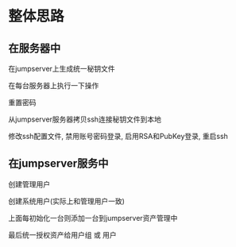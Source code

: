 

# 整体思路

## 在服务器中

在jumpserver上生成统一秘钥文件



在每台服务器上执行一下操作

重置密码

从jumpserver服务器拷贝ssh连接秘钥文件到本地

修改ssh配置文件, 禁用账号密码登录, 启用RSA和PubKey登录, 重启ssh



## 在jumpserver服务中

创建管理用户

创建系统用户(实际上和管理用户一致)

上面每初始化一台则添加一台到jumpserver资产管理中



最后统一授权资产给用户组 或 用户